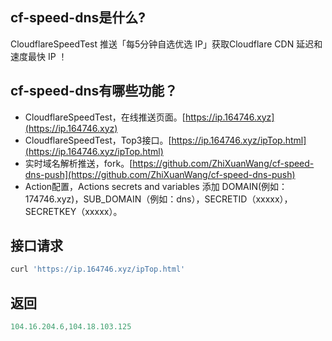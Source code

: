 ## cf-speed-dns是什么?
CloudflareSpeedTest 推送「每5分钟自选优选 IP」获取Cloudflare CDN 延迟和速度最快 IP ！

## cf-speed-dns有哪些功能？
* CloudflareSpeedTest，在线推送页面。[https://ip.164746.xyz](https://ip.164746.xyz)
* CloudflareSpeedTest，Top3接口。[https://ip.164746.xyz/ipTop.html](https://ip.164746.xyz/ipTop.html)
* 实时域名解析推送，fork。[https://github.com/ZhiXuanWang/cf-speed-dns-push](https://github.com/ZhiXuanWang/cf-speed-dns-push)
* Action配置，Actions secrets and variables 添加 DOMAIN(例如：174746.xyz)，SUB_DOMAIN（例如：dns），SECRETID（xxxxx），SECRETKEY（xxxxx）。

## 接口请求
```javascript
curl 'https://ip.164746.xyz/ipTop.html'
```
## 返回
```javascript
104.16.204.6,104.18.103.125
```
